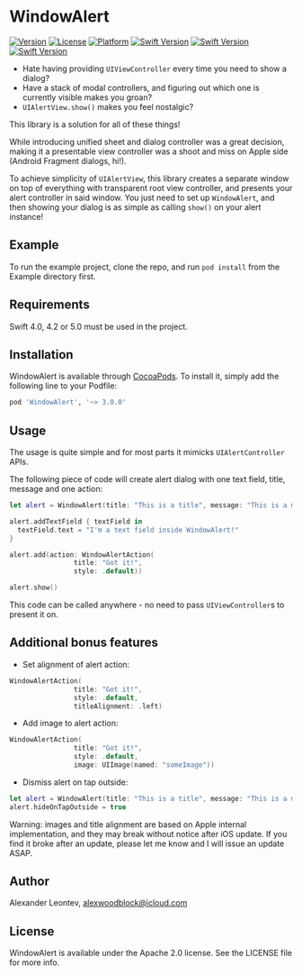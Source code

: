 # WindowAlert

[![Version](https://img.shields.io/cocoapods/v/WindowAlert.svg?style=flat)](http://cocoapods.org/pods/WindowAlert)
[![License](https://img.shields.io/cocoapods/l/WindowAlert.svg?style=flat)](http://cocoapods.org/pods/WindowAlert)
[![Platform](https://img.shields.io/cocoapods/p/WindowAlert.svg?style=flat)](http://cocoapods.org/pods/WindowAlert)
[![Swift Version](https://img.shields.io/badge/Swift-4.0-F16D39.svg?style=flat)](https://developer.apple.com/swift)
[![Swift Version](https://img.shields.io/badge/Swift-4.2-F16D39.svg?style=flat)](https://developer.apple.com/swift)
[![Swift Version](https://img.shields.io/badge/Swift-5.0-F16D39.svg?style=flat)](https://developer.apple.com/swift)

* Hate having providing `UIViewController` every time you need to show a dialog? 
* Have a stack of modal controllers, and figuring out which one is currently visible makes you groan? 
* `UIAlertView.show()` makes you feel nostalgic?

This library is a solution for all of these things! 

While introducing unified sheet and dialog controller was a great decision, making it a presentable view controller was a shoot and miss on Apple side (Android Fragment dialogs, hi!).

To achieve simplicity of `UIAlertView`, this library creates a separate window on top of everything with transparent root view controller, and presents your alert controller in said window. You just need to set up `WindowAlert`, and then showing your dialog is as simple as calling `show()` on your alert instance!

## Example

To run the example project, clone the repo, and run `pod install` from the Example directory first.

## Requirements
Swift 4.0, 4.2 or 5.0 must be used in the project.

## Installation

WindowAlert is available through [CocoaPods](http://cocoapods.org). To install
it, simply add the following line to your Podfile:

```ruby
pod 'WindowAlert', '~> 3.0.0'
```

## Usage
The usage  is quite simple and for most parts it mimicks `UIAlertController` APIs.

The following piece of code will create alert dialog with one text field, title, message and one action:
```Swift
let alert = WindowAlert(title: "This is a title", message: "This is a message", preferredStyle: .alert)

alert.addTextField { textField in
  textField.text = "I'm a text field inside WindowAlert!"
}

alert.add(action: WindowAlertAction(
                title: "Got it!",
                style: .default))

alert.show()
```
This code can be called anywhere - no need to pass `UIViewController`s to present it on.

## Additional bonus features
* Set alignment of alert action:
```swift
WindowAlertAction(
                title: "Got it!",
                style: .default,
                titleAlignment: .left)
```

* Add image to alert action:
```swift
WindowAlertAction(
                title: "Got it!",
                style: .default,
                image: UIImage(named: "someImage"))
```

* Dismiss alert on tap outside:
```swift
let alert = WindowAlert(title: "This is a title", message: "This is a message", preferredStyle: .alert)
alert.hideOnTapOutside = true
```

Warning: images and title alignment are based on Apple internal implementation, and they may break without notice after iOS update. If you find it broke after an update, please let me know and I will issue an update ASAP.


## Author

Alexander Leontev,
alexwoodblock@icloud.com

## License

WindowAlert is available under the Apache 2.0 license. See the LICENSE file for more info.
